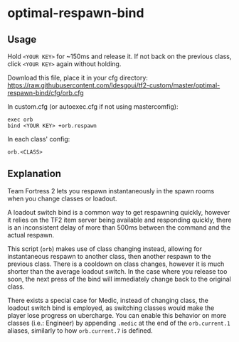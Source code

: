 # optimal-respawn-bind

## Usage

Hold `<YOUR KEY>` for ~150ms and release it. If not back on the previous class, click `<YOUR KEY>` again without holding.

Download this file, place it in your cfg directory: https://raw.githubusercontent.com/ldesgoui/tf2-custom/master/optimal-respawn-bind/cfg/orb.cfg

In custom.cfg (or autoexec.cfg if not using mastercomfig):

    exec orb
    bind <YOUR KEY> +orb.respawn

In each class' config:

    orb.<CLASS>

## Explanation

Team Fortress 2 lets you respawn instantaneously in the spawn rooms when you change classes or loadout.

A loadout switch bind is a common way to get respawning quickly, however it relies on the TF2 item server being available and responding quickly, there is an inconsistent delay of more than 500ms between the command and the actual respawn.

This script (`orb`) makes use of class changing instead, allowing for instantaneous respawn to another class, then another respawn to the previous class. There is a cooldown on class changes, however it is much shorter than the average loadout switch. In the case where you release too soon, the next press of the bind will immediately change back to the original class.

There exists a special case for Medic, instead of changing class, the loadout switch bind is employed, as switching classes would make the player lose progress on ubercharge. You can enable this behavior on more classes (i.e.: Engineer) by appending `.medic` at the end of the `orb.current.1` aliases, similarly to how `orb.current.7` is defined. 
